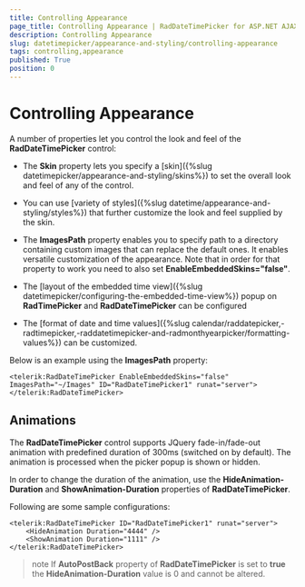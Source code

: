 ```yaml
---
title: Controlling Appearance
page_title: Controlling Appearance | RadDateTimePicker for ASP.NET AJAX Documentation
description: Controlling Appearance
slug: datetimepicker/appearance-and-styling/controlling-appearance
tags: controlling,appearance
published: True
position: 0
---
```


# Controlling Appearance


A number of properties let you control the look and feel of the **RadDateTimePicker** control:

* The **Skin** property lets you specify a [skin]({%slug datetimepicker/appearance-and-styling/skins%}) to set the overall look and feel of any of the control.

* You can use [variety of styles]({%slug datetime/appearance-and-styling/styles%}) that further customize the look and feel supplied by the skin.

* The **ImagesPath** property enables you to specify path to a directory containing custom images that can replace the default ones. It enables versatile customization of the appearance. Note that in order for that property to work you need to also set **EnableEmbeddedSkins="false"**.

* The [layout of the embedded time view]({%slug datetimepicker/configuring-the-embedded-time-view%}) popup on **RadTimePicker** and **RadDateTimePicker** can be configured

* The [format of date and time values]({%slug calendar/raddatepicker,-radtimepicker,-raddatetimepicker-and-radmonthyearpicker/formatting-values%}) can be customized.


Below is an example using the **ImagesPath** property:

````ASPNET
<telerik:RadDateTimePicker EnableEmbeddedSkins="false" ImagesPath="~/Images" ID="RadDateTimePicker1" runat="server">
</telerik:RadDateTimePicker>
````



## Animations

The **RadDateTimePicker** control supports JQuery fade-in/fade-out animation with predefined duration of 300ms (switched on by default). The animation is processed when the picker popup is shown or hidden.

In order to change the duration of the animation, use the **HideAnimation-Duration** and **ShowAnimation-Duration** properties of **RadDateTimePicker**.

Following are some sample configurations:

````ASPNET
<telerik:RadDateTimePicker ID="RadDateTimePicker1" runat="server">
    <HideAnimation Duration="4444" />
    <ShowAnimation Duration="1111" />
</telerik:RadDateTimePicker>	
````


>note 
If **AutoPostBack** property of **RadDateTimePicker** is set to **true** the **HideAnimation-Duration** value is 0 and cannot be altered.
>


